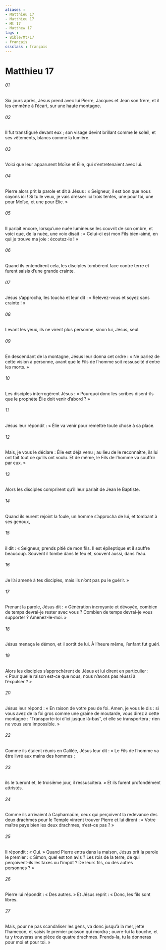 ```yaml
---
aliases : 
- Matthieu 17
- Matthieu 17
- Mt 17
- Matthew 17
tags : 
- Bible/Mt/17
- français
cssclass : français
---
```


# Matthieu 17

###### 01
Six jours après, Jésus prend avec lui Pierre, Jacques et Jean son frère, et il les emmène à l’écart, sur une haute montagne.
###### 02
Il fut transfiguré devant eux ; son visage devint brillant comme le soleil, et ses vêtements, blancs comme la lumière.
###### 03
Voici que leur apparurent Moïse et Élie, qui s’entretenaient avec lui.
###### 04
Pierre alors prit la parole et dit à Jésus : « Seigneur, il est bon que nous soyons ici ! Si tu le veux, je vais dresser ici trois tentes, une pour toi, une pour Moïse, et une pour Élie. »
###### 05
Il parlait encore, lorsqu’une nuée lumineuse les couvrit de son ombre, et voici que, de la nuée, une voix disait : « Celui-ci est mon Fils bien-aimé, en qui je trouve ma joie : écoutez-le ! »
###### 06
Quand ils entendirent cela, les disciples tombèrent face contre terre et furent saisis d’une grande crainte.
###### 07
Jésus s’approcha, les toucha et leur dit : « Relevez-vous et soyez sans crainte ! »
###### 08
Levant les yeux, ils ne virent plus personne, sinon lui, Jésus, seul.
###### 09
En descendant de la montagne, Jésus leur donna cet ordre : « Ne parlez de cette vision à personne, avant que le Fils de l’homme soit ressuscité d’entre les morts. »
###### 10
Les disciples interrogèrent Jésus : « Pourquoi donc les scribes disent-ils que le prophète Élie doit venir d’abord ? »
###### 11
Jésus leur répondit : « Élie va venir pour remettre toute chose à sa place.
###### 12
Mais, je vous le déclare : Élie est déjà venu ; au lieu de le reconnaître, ils lui ont fait tout ce qu’ils ont voulu. Et de même, le Fils de l’homme va souffrir par eux. »
###### 13
Alors les disciples comprirent qu’il leur parlait de Jean le Baptiste.
###### 14
Quand ils eurent rejoint la foule, un homme s’approcha de lui, et tombant à ses genoux,
###### 15
il dit : « Seigneur, prends pitié de mon fils. Il est épileptique et il souffre beaucoup. Souvent il tombe dans le feu et, souvent aussi, dans l’eau.
###### 16
Je l’ai amené à tes disciples, mais ils n’ont pas pu le guérir. »
###### 17
Prenant la parole, Jésus dit : « Génération incroyante et dévoyée, combien de temps devrai-je rester avec vous ? Combien de temps devrai-je vous supporter ? Amenez-le-moi. »
###### 18
Jésus menaça le démon, et il sortit de lui. À l’heure même, l’enfant fut guéri.
###### 19
Alors les disciples s’approchèrent de Jésus et lui dirent en particulier : « Pour quelle raison est-ce que nous, nous n’avons pas réussi à l’expulser ? »
###### 20
Jésus leur répond : « En raison de votre peu de foi. Amen, je vous le dis : si vous avez de la foi gros comme une graine de moutarde, vous direz à cette montagne : “Transporte-toi d’ici jusque là-bas”, et elle se transportera ; rien ne vous sera impossible. »
###### 22
Comme ils étaient réunis en Galilée, Jésus leur dit : « Le Fils de l’homme va être livré aux mains des hommes ;
###### 23
ils le tueront et, le troisième jour, il ressuscitera. » Et ils furent profondément attristés.
###### 24
Comme ils arrivaient à Capharnaüm, ceux qui perçoivent la redevance des deux drachmes pour le Temple vinrent trouver Pierre et lui dirent : « Votre maître paye bien les deux drachmes, n’est-ce pas ? »
###### 25
Il répondit : « Oui. » Quand Pierre entra dans la maison, Jésus prit la parole le premier : « Simon, quel est ton avis ? Les rois de la terre, de qui perçoivent-ils les taxes ou l’impôt ? De leurs fils, ou des autres personnes ? »
###### 26
Pierre lui répondit : « Des autres. » Et Jésus reprit : « Donc, les fils sont libres.
###### 27
Mais, pour ne pas scandaliser les gens, va donc jusqu’à la mer, jette l’hameçon, et saisis le premier poisson qui mordra ; ouvre-lui la bouche, et tu y trouveras une pièce de quatre drachmes. Prends-la, tu la donneras pour moi et pour toi. »
